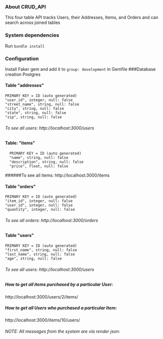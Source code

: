 ### About CRUD_API
This four table API tracks Users, their Addresses, Items, and Orders and can search across joined tables

### System dependencies
Run `bundle install`
### Configuration
Install Faker gem and add it to `group: development` in Gemfile
###Database creation
Postgres
#### Table "addresses"
    PRIMARY KEY = ID (auto generated)
    "user_id", integer, null: false
    "street_name", string, null: false
    "city", string, null: false
    "state", string, null: false
    "zip", string, null: false

###### To see all users: http://localhost:3000/users

#### Table: "items"
      PRIMARY KEY = ID (auto generated)
      "name", string, null: false
      "description", string, null: false
      "price", float, null: false

######To see all items: http://localhost:3000/items


#### Table "orders"
    PRIMARY KEY = ID (auto generated)
    "item_id", integer, null: false
    "user_id", integer, null: false
    "quantity", integer, null: false

###### To see all orders: http://localhost:3000/orders


#### Table "users"
    PRIMARY KEY = ID (auto generated)
    "first_name", string, null: false
    "last_name", string, null: false
    "age", string, null: false

###### To see all users: http://localhost:3000/users


##### How to get all items purchased by a particular User:
  http://localhost:3000/users/2/items/

##### How to get all Users who purchased a particular Item:
http://localhost:3000/items/10/users/

###### NOTE: All messages from the system are via render json:
